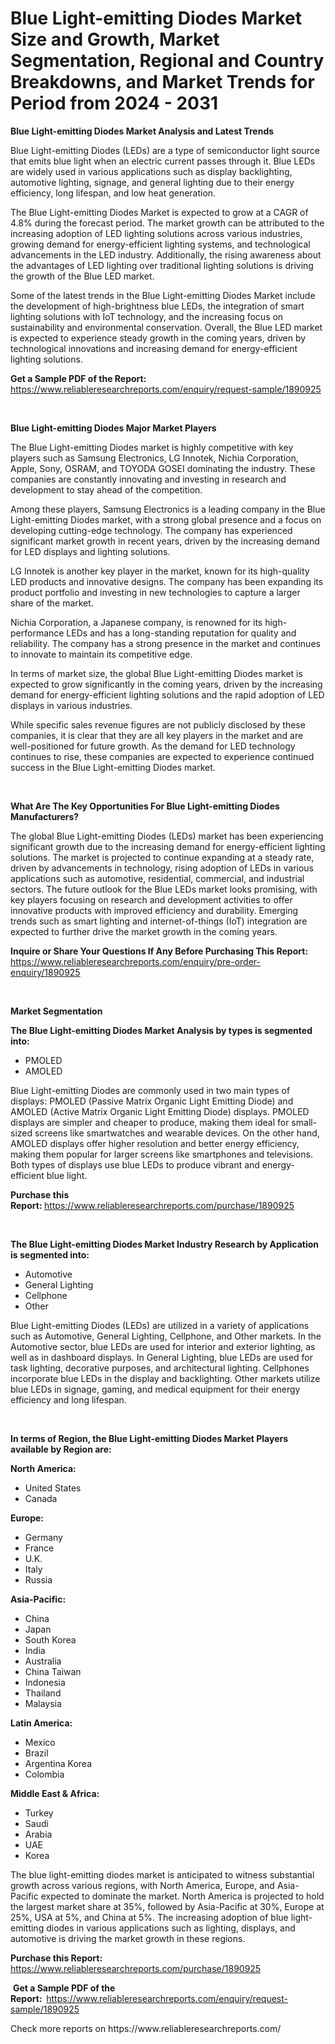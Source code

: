 <p><h1>Blue Light-emitting Diodes Market Size and Growth, Market Segmentation, Regional and Country Breakdowns, and Market Trends for Period from 2024 -  2031</h1></p><p><strong>Blue Light-emitting Diodes Market Analysis and Latest Trends</strong></p>
<p><p>Blue Light-emitting Diodes (LEDs) are a type of semiconductor light source that emits blue light when an electric current passes through it. Blue LEDs are widely used in various applications such as display backlighting, automotive lighting, signage, and general lighting due to their energy efficiency, long lifespan, and low heat generation.</p><p>The Blue Light-emitting Diodes Market is expected to grow at a CAGR of 4.8% during the forecast period. The market growth can be attributed to the increasing adoption of LED lighting solutions across various industries, growing demand for energy-efficient lighting systems, and technological advancements in the LED industry. Additionally, the rising awareness about the advantages of LED lighting over traditional lighting solutions is driving the growth of the Blue LED market.</p><p>Some of the latest trends in the Blue Light-emitting Diodes Market include the development of high-brightness blue LEDs, the integration of smart lighting solutions with IoT technology, and the increasing focus on sustainability and environmental conservation. Overall, the Blue LED market is expected to experience steady growth in the coming years, driven by technological innovations and increasing demand for energy-efficient lighting solutions.</p></p>
<p><strong>Get a Sample PDF of the Report:&nbsp;</strong> <a href="https://www.reliableresearchreports.com/enquiry/request-sample/1890925">https://www.reliableresearchreports.com/enquiry/request-sample/1890925</a></p>
<p>&nbsp;</p>
<p><strong>Blue Light-emitting Diodes Major Market Players</strong></p>
<p><p>The Blue Light-emitting Diodes market is highly competitive with key players such as Samsung Electronics, LG Innotek, Nichia Corporation, Apple, Sony, OSRAM, and TOYODA GOSEI dominating the industry. These companies are constantly innovating and investing in research and development to stay ahead of the competition.</p><p>Among these players, Samsung Electronics is a leading company in the Blue Light-emitting Diodes market, with a strong global presence and a focus on developing cutting-edge technology. The company has experienced significant market growth in recent years, driven by the increasing demand for LED displays and lighting solutions.</p><p>LG Innotek is another key player in the market, known for its high-quality LED products and innovative designs. The company has been expanding its product portfolio and investing in new technologies to capture a larger share of the market.</p><p>Nichia Corporation, a Japanese company, is renowned for its high-performance LEDs and has a long-standing reputation for quality and reliability. The company has a strong presence in the market and continues to innovate to maintain its competitive edge.</p><p>In terms of market size, the global Blue Light-emitting Diodes market is expected to grow significantly in the coming years, driven by the increasing demand for energy-efficient lighting solutions and the rapid adoption of LED displays in various industries.</p><p>While specific sales revenue figures are not publicly disclosed by these companies, it is clear that they are all key players in the market and are well-positioned for future growth. As the demand for LED technology continues to rise, these companies are expected to experience continued success in the Blue Light-emitting Diodes market.</p></p>
<p>&nbsp;</p>
<p><strong>What Are The Key Opportunities For Blue Light-emitting Diodes Manufacturers?</strong></p>
<p><p>The global Blue Light-emitting Diodes (LEDs) market has been experiencing significant growth due to the increasing demand for energy-efficient lighting solutions. The market is projected to continue expanding at a steady rate, driven by advancements in technology, rising adoption of LEDs in various applications such as automotive, residential, commercial, and industrial sectors. The future outlook for the Blue LEDs market looks promising, with key players focusing on research and development activities to offer innovative products with improved efficiency and durability. Emerging trends such as smart lighting and internet-of-things (IoT) integration are expected to further drive the market growth in the coming years.</p></p>
<p><strong>Inquire or Share Your Questions If Any Before Purchasing This Report:</strong> <a href="https://www.reliableresearchreports.com/enquiry/pre-order-enquiry/1890925">https://www.reliableresearchreports.com/enquiry/pre-order-enquiry/1890925</a></p>
<p>&nbsp;</p>
<p><strong>Market Segmentation</strong></p>
<p><strong>The Blue Light-emitting Diodes Market Analysis by types is segmented into:</strong></p>
<p><ul><li>PMOLED</li><li>AMOLED</li></ul></p>
<p><p>Blue Light-emitting Diodes are commonly used in two main types of displays: PMOLED (Passive Matrix Organic Light Emitting Diode) and AMOLED (Active Matrix Organic Light Emitting Diode) displays. PMOLED displays are simpler and cheaper to produce, making them ideal for small-sized screens like smartwatches and wearable devices. On the other hand, AMOLED displays offer higher resolution and better energy efficiency, making them popular for larger screens like smartphones and televisions. Both types of displays use blue LEDs to produce vibrant and energy-efficient blue light.</p></p>
<p><strong>Purchase this Report:&nbsp;</strong><a href="https://www.reliableresearchreports.com/purchase/1890925">https://www.reliableresearchreports.com/purchase/1890925</a></p>
<p>&nbsp;</p>
<p><strong>The Blue Light-emitting Diodes Market Industry Research by Application is segmented into:</strong></p>
<p><ul><li>Automotive</li><li>General Lighting</li><li>Cellphone</li><li>Other</li></ul></p>
<p><p>Blue Light-emitting Diodes (LEDs) are utilized in a variety of applications such as Automotive, General Lighting, Cellphone, and Other markets. In the Automotive sector, blue LEDs are used for interior and exterior lighting, as well as in dashboard displays. In General Lighting, blue LEDs are used for task lighting, decorative purposes, and architectural lighting. Cellphones incorporate blue LEDs in the display and backlighting. Other markets utilize blue LEDs in signage, gaming, and medical equipment for their energy efficiency and long lifespan.</p></p>
<p>&nbsp;</p>
<p><strong>In terms of Region, the Blue Light-emitting Diodes Market Players available by Region are:</strong></p>
<p>
    <p> <strong> North America: </strong>
        <ul>
            <li>United States</li>
            <li>Canada</li>
        </ul>
        </p> 
    <p> <strong> Europe: </strong>
        <ul>
            <li>Germany</li>
            <li>France</li>
            <li>U.K.</li>
            <li>Italy</li>
            <li>Russia</li>
        </ul>
        </p> 
    <p> <strong> Asia-Pacific: </strong>
        <ul>
            <li>China</li>
            <li>Japan</li>
            <li>South Korea</li>
            <li>India</li>
            <li>Australia</li>
            <li>China Taiwan</li>
            <li>Indonesia</li>
            <li>Thailand</li>
            <li>Malaysia</li>
        </ul>
        </p> 
    <p> <strong> Latin America: </strong>
        <ul>
            <li>Mexico</li>
            <li>Brazil</li>
            <li>Argentina Korea</li>
            <li>Colombia</li>
        </ul>
        </p> 
    <p> <strong> Middle East & Africa: </strong>
        <ul>
            <li>Turkey</li>
            <li>Saudi</li>
            <li>Arabia</li>
            <li>UAE</li>
            <li>Korea</li>
        </ul>
    </p>
    </p>
<p><p>The blue light-emitting diodes market is anticipated to witness substantial growth across various regions, with North America, Europe, and Asia-Pacific expected to dominate the market. North America is projected to hold the largest market share at 35%, followed by Asia-Pacific at 30%, Europe at 25%, USA at 5%, and China at 5%. The increasing adoption of blue light-emitting diodes in various applications such as lighting, displays, and automotive is driving the market growth in these regions.</p></p>
<p><strong>Purchase this Report: </strong><a href="https://www.reliableresearchreports.com/purchase/1890925">https://www.reliableresearchreports.com/purchase/1890925</a></p>
<p>&nbsp;<strong>Get a Sample PDF of the Report:&nbsp;&nbsp;</strong><a href="https://www.reliableresearchreports.com/enquiry/request-sample/1890925">https://www.reliableresearchreports.com/enquiry/request-sample/1890925</a></p>
<p><strong></strong></p>
<p>Check more reports on https://www.reliableresearchreports.com/</p>